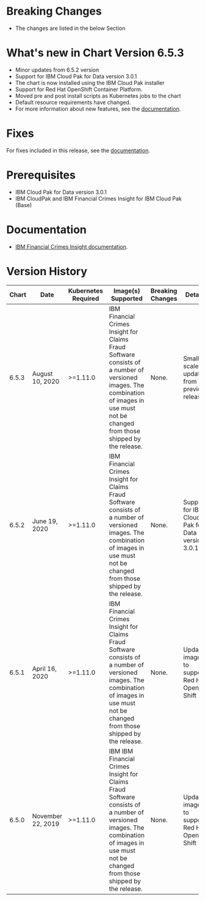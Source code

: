 # Breaking Changes
* The changes are listed in the below Section

# What's new in Chart Version 6.5.3

* Minor updates from 6.5.2 version
* Support for IBM Cloud Pak for Data version 3.0.1
* The chart is now installed using the IBM Cloud Pak installer
* Support for Red Hat OpenShift Container Platform.
* Moved pre and post install scripts as Kubernetes jobs to the chart
* Default resource requirements have changed.
* For more information about new features, see the [documentation](https://www.ibm.com/support/knowledgecenter/SSCKRH).

# Fixes

For fixes included in this release, see the [documentation](https://www.ibm.com/support/knowledgecenter/SSCKRH).

# Prerequisites
* IBM Cloud Pak for Data version 3.0.1
* IBM CloudPak and IBM Financial Crimes Insight for IBM Cloud Pak (Base)

# Documentation
* [IBM Financial Crimes Insight documentation](https://www.ibm.com/support/knowledgecenter/SSCKRH).

# Version History
| Chart | Date               | Kubernetes Required                                                                    | Image(s) Supported                                                                                                                                  | Breaking Changes     | Details                                                          |
| ----- | ------------------ | -------------------------------------------------------------------------------------- | --------------------------------------------------------------------------------------------------------------------------------------------------- | -------------------- | ---------------------------------------------------------------- |
| 6.5.3 | August 10, 2020   | >=1.11.0                                                                               | IBM Financial Crimes Insight for Claims Fraud Software consists of a number of versioned images. The combination of images in use must not be changed from those shipped by the release. | None.               | Small scale updates from the previous release
| 6.5.2 | June 19, 2020   | >=1.11.0                                                                               | IBM Financial Crimes Insight for Claims Fraud Software consists of a number of versioned images. The combination of images in use must not be changed from those shipped by the release. | None.               | Support for IBM Cloud Pak for Data version 3.0.1
| 6.5.1 | April 16, 2020   | >=1.11.0                                                                               | IBM Financial Crimes Insight for Claims Fraud Software consists of a number of versioned images. The combination of images in use must not be changed from those shipped by the release. | None.               | Updated images to support Red Hat Open Shift                                   |
| 6.5.0 | November 22, 2019   | >=1.11.0                                                                               | IBM IBM Financial Crimes Insight for Claims Fraud Software consists of a number of versioned images. The combination of images in use must not be changed from those shipped by the release. | None.               | Updated images to support Red Hat Open Shift                                   |
